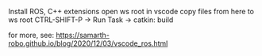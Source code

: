 Install ROS, C++ extensions
open ws root in vscode
copy files from here to ws root
CTRL-SHIFT-P -> Run Task -> catkin: build

for more, see: https://samarth-robo.github.io/blog/2020/12/03/vscode_ros.html

